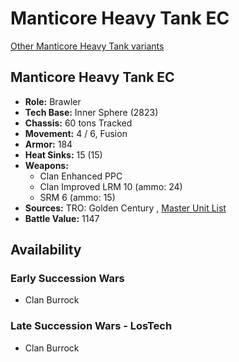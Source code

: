 # Manticore Heavy Tank EC 

[Other Manticore Heavy Tank variants](../manticore_heavy_tank.md) 

## Manticore Heavy Tank EC 

- **Role:** Brawler 
- **Tech Base:** Inner Sphere (2823) 
- **Chassis:** 60 tons Tracked 
- **Movement:** 4 / 6, Fusion 
- **Armor:** 184 
- **Heat Sinks:** 15 (15) 
- **Weapons:** 
  - Clan Enhanced PPC 
  - Clan Improved LRM 10 (ammo: 24) 
  - SRM 6 (ammo: 15) 
- **Sources:** TRO: Golden Century , [Master Unit List](http://masterunitlist.info/Unit/Details/7675) 
- **Battle Value:** 1147 

## Availability 

### Early Succession Wars 

- Clan Burrock 

### Late Succession Wars - LosTech 

- Clan Burrock 

